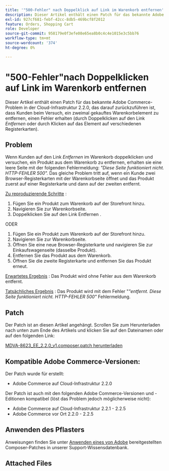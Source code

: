 ```yaml
---
title: '"500-Fehler" nach Doppelklick auf Link im Warenkorb entfernen'
description: Dieser Artikel enthält einen Patch für das bekannte Adobe Commerce-Problem in der Cloud-Infrastruktur 2.2.0, das darauf zurückzuführen ist, dass Kunden beim Versuch, ein zweimal gekauftes Warenkorbelement zu entfernen, einen Fehler erhalten (durch Doppelklicken auf den Link *Entfernen* oder durch Klicken auf das Element auf verschiedenen Registerkarten).
exl-id: 927cf681-febf-42cc-8db5-469bcf8f2012
feature: Orders, Shopping Cart
role: Developer
source-git-commit: 958179e0f3efe08e65ea8b0c4c4e1015e3c5bb76
workflow-type: tm+mt
source-wordcount: '374'
ht-degree: 0%

---
```


# &quot;500-Fehler&quot;nach Doppelklicken auf Link im Warenkorb entfernen

Dieser Artikel enthält einen Patch für das bekannte Adobe Commerce-Problem in der Cloud-Infrastruktur 2.2.0, das darauf zurückzuführen ist, dass Kunden beim Versuch, ein zweimal gekauftes Warenkorbelement zu entfernen, einen Fehler erhalten (durch Doppelklicken auf den Link *Entfernen* oder durch Klicken auf das Element auf verschiedenen Registerkarten).

## Problem

Wenn Kunden auf den Link *Entfernen* im Warenkorb doppelklicken und versuchen, ein Produkt aus dem Warenkorb zu entfernen, erhalten sie eine leere Seite mit der folgenden Fehlermeldung: *&quot;Diese Seite funktioniert nicht. HTTP-FEHLER 500&quot;.* Das gleiche Problem tritt auf, wenn ein Kunde zwei Browser-Registerkarten mit der Warenkorbseite öffnet und das Produkt zuerst auf einer Registerkarte und dann auf der zweiten entfernt.

<u>Zu reproduzierende Schritte</u> :

1. Fügen Sie ein Produkt zum Warenkorb auf der Storefront hinzu.
1. Navigieren Sie zur Warenkorbseite.
1. Doppelklicken Sie auf den Link Entfernen .

ODER

1. Fügen Sie ein Produkt zum Warenkorb auf der Storefront hinzu.
1. Navigieren Sie zur Warenkorbseite.
1. Öffnen Sie eine neue Browser-Registerkarte und navigieren Sie zur Einkaufswagenseite (dasselbe Produkt).
1. Entfernen Sie das Produkt aus dem Warenkorb.
1. Öffnen Sie die zweite Registerkarte und entfernen Sie das Produkt erneut.

<u>Erwartetes Ergebnis</u> : Das Produkt wird ohne Fehler aus dem Warenkorb entfernt.

<u>Tatsächliches Ergebnis</u> : Das Produkt wird mit dem Fehler &quot;*&quot;entfernt. Diese Seite funktioniert nicht. HTTP-FEHLER 500&quot;* Fehlermeldung.

## Patch

Der Patch ist an diesen Artikel angehängt. Scrollen Sie zum Herunterladen nach unten zum Ende des Artikels und klicken Sie auf den Dateinamen oder auf den folgenden Link:

[MDVA-8623\_EE\_2.2.0\_v1.composer.patch herunterladen](assets/MDVA-8623_EE_2.2.0_v1.composer.patch.zip)

## Kompatible Adobe Commerce-Versionen:

Der Patch wurde für erstellt:

* Adobe Commerce auf Cloud-Infrastruktur 2.2.0

Der Patch ist auch mit den folgenden Adobe Commerce-Versionen und -Editionen kompatibel (löst das Problem jedoch möglicherweise nicht):

* Adobe Commerce auf Cloud-Infrastruktur 2.2.1 - 2.2.5
* Adobe Commerce vor Ort 2.2.0 - 2.2.5

## Anwenden des Pflasters

Anweisungen finden Sie unter [Anwenden eines von Adobe](/help/how-to/general/how-to-apply-a-composer-patch-provided-by-magento.md) bereitgestellten Composer-Patches in unserer Support-Wissensdatenbank.

## Attached Files
